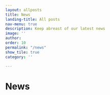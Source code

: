 ```yaml
---
layout: allposts
title: News
landing-title: All posts
nav-menu: true
description: Keep abreast of our latest news
image: ''
author:
order: 10
permalink: "/news"
show_tile: true
category: ''

---
```

<h1>News</h1>
